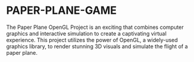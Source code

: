 # PAPER-PLANE-GAME
The Paper Plane OpenGL Project is an exciting that combines computer graphics and interactive  simulation to create a captivating virtual experience. This project utilizes the power of OpenGL,  a widely-used graphics library, to render stunning 3D visuals and simulate the flight of a paper  plane.
